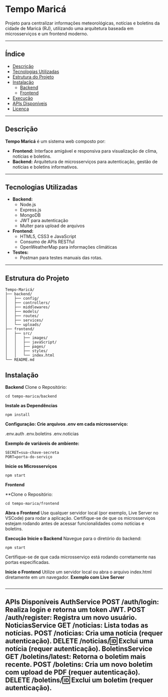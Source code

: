 # **Tempo Maricá**

Projeto para centralizar informações meteorológicas, notícias e boletins da cidade de Maricá (RJ), utilizando uma arquitetura baseada em microsserviços e um frontend moderno.

---

## **Índice**
- [Descrição](#descrição)
- [Tecnologias Utilizadas](#tecnologias-utilizadas)
- [Estrutura do Projeto](#estrutura-do-projeto)
- [Instalação](#instalação)
  - [Backend](#backend)
  - [Frontend](#frontend)
- [Execução](#execução)
- [APIs Disponíveis](#apis-disponíveis)
- [Licença](#licença)

---

## **Descrição**

**Tempo Maricá** é um sistema web composto por:
- **Frontend:** Interface amigável e responsiva para visualização de clima, notícias e boletins.
- **Backend:** Arquitetura de microsserviços para autenticação, gestão de notícias e boletins informativos.

---

## **Tecnologias Utilizadas**

- **Backend:**
  - Node.js
  - Express.js
  - MongoDB
  - JWT para autenticação
  - Multer para upload de arquivos
- **Frontend:**
  - HTML5, CSS3 e JavaScript
  - Consumo de APIs RESTful
  - OpenWeatherMap para informações climáticas
- **Testes:**
  - Postman para testes manuais das rotas.

---
## **Estrutura do Projeto**

```plaintext
Tempo-Maricá/
├── backend/
│   ├── config/
│   ├── controllers/
│   ├── middlewares/
│   ├── models/
│   ├── routes/
│   ├── services/
│   └── uploads/
├── frontend/
│   ├── src/
│   │   ├── images/
│   │   ├── javaScript/
│   │   ├── pages/
│   │   ├── styles/
│   │   └── index.html
└── README.md

```
## Instalação
**Backend**
Clone o Repositório:

```git clone https://github.com/seu-usuario/tempo-marica.git
cd tempo-marica/backend
```

**Instale as Dependências**

```npm install```

**Configuração: Crie arquivos .env em cada microsserviço:**

.env.auth
.env.boletins
.env.noticias

**Exemplo de variáveis de ambiente:**
```MONGO_URI=mongodb://seu-banco
SECRET=sua-chave-secreta
PORT=porta-do-serviço
```

**Inicie os Microsserviços**

```npm start```

**Frontend**

**Clone o Repositório:

```git clone https://github.com/seu-usuario/tempo-marica.git
cd tempo-marica/frontend
```

**Abra o Frontend** Use qualquer servidor local (por exemplo, Live Server no VSCode) para rodar a aplicação. Certifique-se de que os microsserviços estejam rodando antes de acessar funcionalidades como notícias e boletins.

**Execução**
**Inicie o Backend**
Navegue para o diretório do backend:
```cd backend
npm start
```
Certifique-se de que cada microsserviço está rodando corretamente nas portas especificadas.

**Inicie o Frontend**
Utilize um servidor local ou abra o arquivo index.html diretamente em um navegador.
**Exemplo com Live Server**

```live-server ./frontend/src
```
---
**APIs Disponíveis**
AuthService
POST /auth/login: Realiza login e retorna um token JWT.
POST /auth/register: Registra um novo usuário.
NoticiasService
GET /noticias: Lista todas as notícias.
POST /noticias: Cria uma notícia (requer autenticação).
DELETE /noticias/:id: Exclui uma notícia (requer autenticação).
BoletinsService
GET /boletins/latest: Retorna o boletim mais recente.
POST /boletins: Cria um novo boletim com upload de PDF (requer autenticação).
DELETE /boletins/:id: Exclui um boletim (requer autenticação).
---

